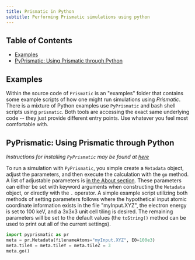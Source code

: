 ```yaml
---
title: Prismatic in Python
subtitle: Performing Prismatic simulations using python
---
```



## Table of Contents  
- [Examples](#examples)
- [PyPrismatic: Using Prismatic through Python](#pyprismatic)  



## Examples

Within the source code of `Prismatic` is an "examples" folder that contains some example scripts of how one might run simulations using *Prismatic*. There is a mixture of Python examples use `PyPrismatic` and bash shell scripts using `prismatic`. Both tools are accessing the exact same underlying code -- they just provide different entry points. Use whatever you feel most comfortable with.






<a name="pyprismatic"></a>
## PyPrismatic: Using Prismatic through Python  

*Instructions for installing `PyPrismatic` may be found at [here](/docs-compiling/#python-installing-pyprismatic)*

To run a simulation with `PyPrismatic`, you simple create a `Metadata` object, adjust the parameters, and then execute the calculation with the `go` method. A list of adjustable parameters is [in the About section](http://www.prism-em.com/about). These parameters can either be set with keyword arguments when constructing the `Metadata` object, or directly with the `.` operator. A simple example script utilizing both methods of setting parameters follows where the hypothetical input atomic coordinate information exists in the file "myInput.XYZ", the electron energy is set to 100 keV, and a 3x3x3 unit cell tiling is desired. The remaining parameters will be set to the default values (the `toString()` method can be used to print out all of the current settings).

~~~ python
import pyprismatic as pr
meta = pr.Metadata(filenameAtoms="myInput.XYZ", E0=100e3)
meta.tileX = meta.tileY = meta.tileZ = 3
meta.go()
~~~



